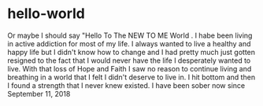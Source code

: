 # hello-world
 Or maybe I should say "Hello To The NEW TO ME World
. I habe been living in active addiction for most of my life. I always wanted to live a healthy and happy life but I didn't know how to change and I had pretty much just gotten resigned to the fact that I would never have the life I desperately wanted to live. With that loss of Hope and Faith I saw no reason to continue living and breathing in a world that I felt I didn't deserve to live in. I hit bottom and then I found a strength that I never knew existed. I have been sober now since September 11, 2018
